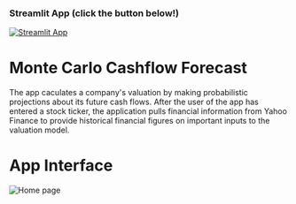### Streamlit App (click the button below!)

[![Streamlit App](https://static.streamlit.io/badges/streamlit_badge_black_white.svg)](https://cashflow-forecast.streamlit.app/)

# Monte Carlo Cashflow Forecast

The app caculates a company's valuation by making probabilistic projections about its future cash flows. After the user of the app has entered a stock ticker, the application pulls financial information from Yahoo Finance to provide historical financial figures on important inputs to the valuation model. 

# App Interface

![Home page](home_monte.gif)
